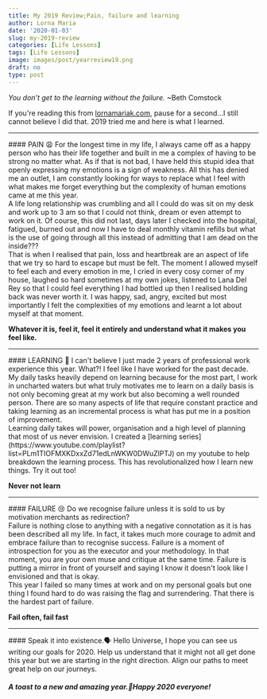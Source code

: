 ```yaml
---
title: My 2019 Review;Pain, failure and learning
author: Lorna Maria 
date: '2020-01-03'
slug: my-2019-review
categories: [Life Lessons]
tags: [Life Lessons]
image: images/post/yearreview19.png
draft: no
type: post
---
```

*You don’t get to the learning without the failure.* ~Beth Comstock<br>

If you're reading this from [lornamariak.com](https://www.lornamariak.com/), pause for a second...I still cannot believe I did that. 2019 tried me and here is what I learned.
<hr>
#### PAIN 😩
For the longest time in my life, I always came off as a happy person who has their life together and built in me a complex of having to be strong no matter what. As if that is not bad, I have held this stupid idea that openly expressing my emotions is a sign of weakness. All this has denied me an outlet, I am constantly looking for ways to replace what I feel with what makes me forget everything but the complexity of human emotions came at me this year.<br>
A life long relationship was crumbling and all I could do was sit on my desk and work up to 3 am so that I could not think, dream or even attempt to work on it. Of course, this did not last, days later I checked into the hospital, fatigued, burned out and now I have to deal monthly vitamin refills but what is the use of going through all this instead of admitting that I am dead on the inside???<br>
That is when I realised that pain, loss and heartbreak are an aspect of life that we try so hard to escape but must be felt. The moment I allowed myself to feel each and every emotion in me, I cried in every cosy corner of my house, laughed so hard sometimes at my own jokes, listened to Lana Del Rey so that I could feel everything I had bottled up then I realised holding back was never worth it.
I was happy, sad, angry, excited but most importantly I felt the complexities of my emotions and learnt a lot about myself at that moment.

**Whatever it is, feel it, feel it entirely and understand what it makes you feel like.**
<hr>
#### LEARNING 📝
I can't believe I just made 2 years of professional work experience this year. What?! I feel like I have worked for the past decade.<br>
My daily tasks heavily depend on learning because for the most part, I work in uncharted waters but what truly motivates me to learn on a daily basis is not only becoming great at my work but also becoming a well rounded person. There are so many aspects of life that require constant practice and taking learning as an incremental process is what has put me in a position of improvement.<br>
Learning daily takes will power, organisation and a high level of planning that most of us never envision. I created a [learning series](https://www.youtube.com/playlist?list=PLm1TIOFMXKDxxZd71edLnWKW0DWuZlPTJ) on my youtube to help breakdown the learning process. This has revolutionalized how I learn new things. Try it out too!

**Never not learn**

<hr>
#### FAILURE 😢
Do we recognise failure unless it is sold to us by motivation merchants as redirection?<br>
Failure is nothing close to anything with a negative connotation as it is has been described all my life. In fact, it takes much more courage to admit and embrace failure than to recognise success. Failure is a moment of introspection for you as the executor and your methodology. In that moment, you are your own muse and critique at the same time. Failure is putting a mirror in front of yourself and saying I know it doesn't look like I envisioned and that is okay.<br>
This year I failed so many times at work and on my personal goals but one thing I found hard to do was raising the flag and surrendering. That there is the hardest part of failure.

**Fail often, fail fast**

<hr>
#### Speak it into existence.🗣
Hello Universe, I hope you can see us writing our goals for 2020. Help us understand that it might not all get done this year but we are starting in the right direction. Align our paths to meet great help on our journeys.

##### A toast to a new and amazing year.🥂Happy 2020 everyone!